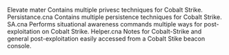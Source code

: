 Elevate mater       Contains multiple privesc techniques for Cobalt Strike.
Persistance.cna     Contains multiple persistence techniques for Cobalt Strike.
SA.cna              Performs situational awareness commands multiple ways for post-exploitation on Cobalt Strike.
Helper.cna          Notes for Cobalt-Strike and general post-exploitation easily accessed from a Cobalt Stike beacon console.

